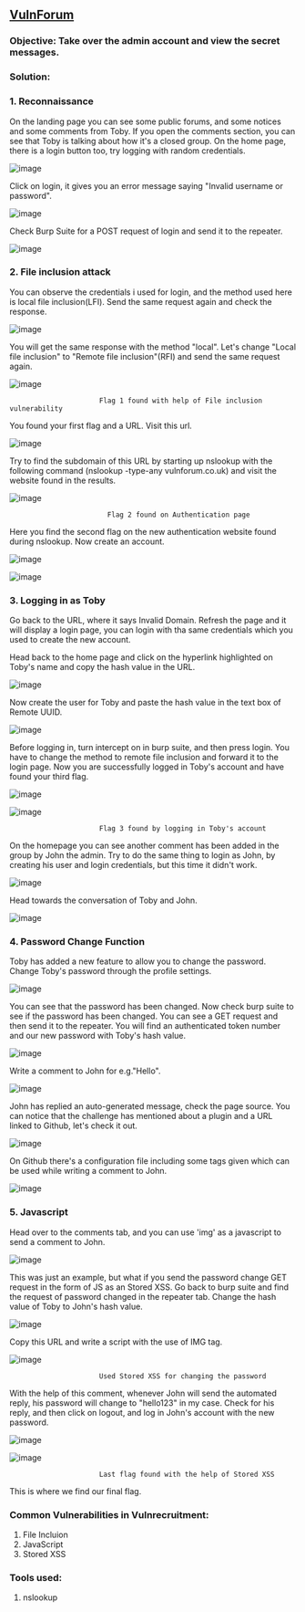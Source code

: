 
## [VulnForum](https://app.hackinghub.io/vuln-forum)

### **Objective:**  Take over the admin account and view the secret messages.

### **Solution:**


### **1. Reconnaissance**


On the landing page you can see some public forums, and some notices and some comments from Toby. If you open the comments section, you can see that Toby is talking about how it's a closed group. On the home page, there is a login button too, try logging with random credentials.


![image](https://github.com/ocoretech/Sahil-workbook/assets/67775716/9760a364-cc75-4d78-9485-d2a2b1f0becf)


Click on login, it gives you an error message saying "Invalid username or password".


![image](https://github.com/ocoretech/Sahil-workbook/assets/67775716/35db11ff-4870-4d10-86bb-b9a04d5702eb)


Check Burp Suite for a POST request of login and send it to the repeater.


![image](https://github.com/ocoretech/Sahil-workbook/assets/67775716/913512fa-c260-4c37-a75b-f2addc64cfe6)


### **2. File inclusion attack**


You can observe the credentials i used for login, and the method used here is local file inclusion(LFI). Send the same request again and check the response.


![image](https://github.com/ocoretech/Sahil-workbook/assets/67775716/166bb2f0-1ef6-482a-8a87-1f75fc901161)


You will get the same response with the method "local". Let's change "Local file inclusion" to "Remote file inclusion"(RFI) and send the same request again.


![image](https://github.com/ocoretech/Sahil-workbook/assets/67775716/e1be963c-7a27-47e9-8054-41a0ab890271)
                          
                         
                          Flag 1 found with help of File inclusion vulnerability




You found your first flag and a URL. Visit this url.


![image](https://github.com/ocoretech/Sahil-workbook/assets/67775716/4e849a60-606d-44f0-ae8e-056ed3255b6e)


Try to find the subdomain of this URL by starting up nslookup with the following command (nslookup -type-any vulnforum.co.uk) and visit the website found in the results.


![image](https://github.com/ocoretech/Sahil-workbook/assets/67775716/cc19d407-3439-4342-9873-4eeec70ae942)

                            Flag 2 found on Authentication page


Here you find the second flag on the new authentication website found during nslookup. Now create an account.


![image](https://github.com/ocoretech/Sahil-workbook/assets/67775716/afc7644a-8d32-413b-95c3-f2e1781fc69f)


![image](https://github.com/ocoretech/Sahil-workbook/assets/67775716/182f2135-25cc-4152-858b-32e0e0f69cb6)


### 3. **Logging in as Toby**


Go back to the URL, where it says Invalid Domain. Refresh the page and it will display a login page, you can login with tha same credentials which you used to create the new account.


Head back to the home page and click on the hyperlink highlighted on Toby's name and copy the hash value in the URL. 


![image](https://github.com/ocoretech/Sahil-workbook/assets/67775716/274d7b37-b714-4f27-b4ac-12571d229213)


Now create the user for Toby and paste the hash value in the text box of Remote UUID.


![image](https://github.com/ocoretech/Sahil-workbook/assets/67775716/f5e1cd65-dc92-4fd7-ae1b-8f0085396a9c)


Before logging in, turn intercept on in burp suite, and then press login. You have to change the method to remote file inclusion and forward it to the login page. Now you are successfully logged in Toby's account and have found your third flag.



![image](https://github.com/ocoretech/Sahil-workbook/assets/67775716/b273659d-386f-4c6f-ad1d-aa5e3b5bec2f)


![image](https://github.com/ocoretech/Sahil-workbook/assets/67775716/075ade75-c131-4c70-83ee-c4f2dd66e0e7)

                          Flag 3 found by logging in Toby's account


On the homepage you can see another comment has been added in the group by John the admin. Try to do the same thing to login as John, by creating his user and login credentials, but this time it didn't work. 


![image](https://github.com/ocoretech/Sahil-workbook/assets/67775716/47086bea-c522-4fa2-89d6-7a805546b4a0)


Head towards the conversation of Toby and John.


![image](https://github.com/ocoretech/Sahil-workbook/assets/67775716/d253139f-e41a-4d78-8098-92d2fb00b4fc)

### **4. Password Change Function**


Toby has added a new feature to allow you to change the password. Change Toby's password through the profile settings.


![image](https://github.com/ocoretech/Sahil-workbook/assets/67775716/e68f5e6f-de8f-4c9e-8a40-92d305aa3475)


You can see that the password has been changed. Now check burp suite to see if the password has been changed. You can see a GET request and then send it to the repeater. You will find an authenticated token number and our new password with Toby's hash value.


![image](https://github.com/ocoretech/Sahil-workbook/assets/67775716/51603c65-1002-4e34-8005-880330c5b78b)


Write a comment to John for e.g."Hello".


![image](https://github.com/ocoretech/Sahil-workbook/assets/67775716/d524b0ff-879c-4812-ad94-4ef59ed00c20)


John has replied an auto-generated message, check the page source. You can notice that the challenge has mentioned about a plugin and a URL linked to Github, let's check it out.


![image](https://github.com/ocoretech/Sahil-workbook/assets/67775716/11c3ab2f-d612-44cd-abb3-a98cf6bb9331)


On Github there's a configuration file including some tags given which can be used while writing a comment to John.


![image](https://github.com/ocoretech/Sahil-workbook/assets/67775716/2e3a74cd-0e8a-4db5-96e3-449ce55b7a2f)


### **5. Javascript**


Head over to the comments tab, and you can use 'img' as a javascript to send a comment to John.


![image](https://github.com/ocoretech/Sahil-workbook/assets/67775716/f3a61bbf-982e-462a-bd34-fd9c99fe3c75)


This was just an example, but what if you send the password change GET request in the form of JS as an Stored XSS.
Go back to burp suite and find the request of password changed in the repeater tab. Change the hash value of Toby to John's hash value.
  

![image](https://github.com/ocoretech/Sahil-workbook/assets/67775716/d1c5a5d0-1f43-49de-bf36-301625e67d1d)


Copy this URL and write a script with the use of IMG tag.
  

![image](https://github.com/ocoretech/Sahil-workbook/assets/67775716/c0df35ea-c242-474e-b126-d68fb46e9d1c)

                          Used Stored XSS for changing the password


With the help of this comment, whenever John will send the automated reply, his password will change to "hello123" in my case. Check for his reply, and then click on logout, and log in John's account with the new password.

![image](https://github.com/ocoretech/Sahil-workbook/assets/67775716/4a8ac19d-2aeb-4a90-88e6-a1473ecb0e95)


![image](https://github.com/ocoretech/Sahil-workbook/assets/67775716/a40e7304-4039-4148-96ee-c9090243befb)

                          Last flag found with the help of Stored XSS

This is where we find our final flag.
  


### **Common Vulnerabilities in Vulnrecruitment:**
1. File Incluion
2. JavaScript
3. Stored XSS


### **Tools used:**
1. nslookup















